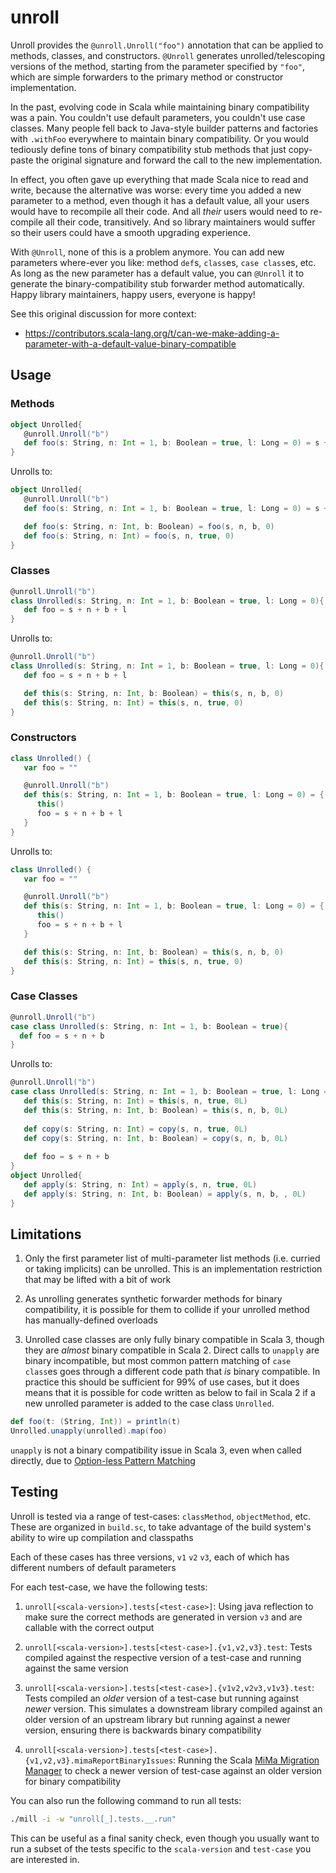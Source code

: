 # unroll


Unroll provides the `@unroll.Unroll("foo")` annotation that can be applied
to methods, classes, and constructors. `@Unroll` generates unrolled/telescoping
versions of the method, starting from the parameter specified by `"foo"`, which
are simple forwarders to the primary method or constructor implementation.

In the past, evolving code in Scala while maintaining binary compatibility was a pain.
You couldn't use default parameters, you couldn't use case classes. Many people fell
back to Java-style builder patterns and factories with `.withFoo` everywhere to maintain binary
compatibility. Or you would tediously define tons of binary compatibility stub methods
that just copy-paste the original signature and forward the call to the new implementation.

In effect, you often gave up everything that made Scala nice to read and write, because
the alternative was worse: every time you added a new parameter to a method, even though
it has a default value, all your users would have to recompile all their code. And all 
*their* users would need to re-compile all their code, transitively. And so library
maintainers would suffer so their users could have a smooth upgrading experience.

With `@Unroll`, none of this is a problem anymore. You can add new parameters
where-ever you like: method `def`s, `class`es, `case class`es, etc. As long as the
new parameter has a default value, you can `@Unroll` it to generate the binary-compatibility
stub forwarder method automatically. Happy library maintainers, happy users, everyone is happy!

See this original discussion for more context:

* https://contributors.scala-lang.org/t/can-we-make-adding-a-parameter-with-a-default-value-binary-compatible

## Usage

### Methods

```scala
object Unrolled{
   @unroll.Unroll("b")
   def foo(s: String, n: Int = 1, b: Boolean = true, l: Long = 0) = s + n + b + l
}
```

Unrolls to:

```scala
object Unrolled{
   @unroll.Unroll("b")
   def foo(s: String, n: Int = 1, b: Boolean = true, l: Long = 0) = s + n + b + l

   def foo(s: String, n: Int, b: Boolean) = foo(s, n, b, 0)
   def foo(s: String, n: Int) = foo(s, n, true, 0)
}
````
### Classes

```scala
@unroll.Unroll("b")
class Unrolled(s: String, n: Int = 1, b: Boolean = true, l: Long = 0){
   def foo = s + n + b + l
}
```

Unrolls to:

```scala
@unroll.Unroll("b")
class Unrolled(s: String, n: Int = 1, b: Boolean = true, l: Long = 0){
   def foo = s + n + b + l

   def this(s: String, n: Int, b: Boolean) = this(s, n, b, 0)
   def this(s: String, n: Int) = this(s, n, true, 0)
}
```

### Constructors

```scala
class Unrolled() {
   var foo = ""

   @unroll.Unroll("b")
   def this(s: String, n: Int = 1, b: Boolean = true, l: Long = 0) = {
      this()
      foo = s + n + b + l
   }
}
```

Unrolls to:

```scala
class Unrolled() {
   var foo = ""

   @unroll.Unroll("b")
   def this(s: String, n: Int = 1, b: Boolean = true, l: Long = 0) = {
      this()
      foo = s + n + b + l
   }

   def this(s: String, n: Int, b: Boolean) = this(s, n, b, 0)
   def this(s: String, n: Int) = this(s, n, true, 0)
}
```

### Case Classes

```scala
@unroll.Unroll("b")
case class Unrolled(s: String, n: Int = 1, b: Boolean = true){
  def foo = s + n + b
}
```

Unrolls to:

```scala
@unroll.Unroll("b")
case class Unrolled(s: String, n: Int = 1, b: Boolean = true, l: Long = 0L){
   def this(s: String, n: Int) = this(s, n, true, 0L)
   def this(s: String, n: Int, b: Boolean) = this(s, n, b, 0L)
   
   def copy(s: String, n: Int) = copy(s, n, true, 0L)
   def copy(s: String, n: Int, b: Boolean) = copy(s, n, b, 0L)
   
   def foo = s + n + b
}
object Unrolled{
   def apply(s: String, n: Int) = apply(s, n, true, 0L)
   def apply(s: String, n: Int, b: Boolean) = apply(s, n, b, , 0L)
}
```


## Limitations

1. Only the first parameter list of multi-parameter list methods (i.e. curried or taking
   implicits) can be unrolled. This is an implementation restriction that may be lifted 
   with a bit of work

2. As unrolling generates synthetic forwarder methods for binary compatibility, it is 
   possible for them to collide if your unrolled method has manually-defined overloads

3. Unrolled case classes are only fully binary compatible in Scala 3, though they are
   _almost_ binary compatible in Scala 2. Direct calls to `unapply` are binary incompatible,
   but most common pattern matching of `case class`es goes through a different code path
   that _is_ binary compatible. In practice this should be sufficient for 99% of use cases,
   but it does means that it is possible for code written as below to fail in Scala 2
   if a new unrolled parameter is added to the case class `Unrolled`.

```scala
def foo(t: (String, Int)) = println(t)
Unrolled.unapply(unrolled).map(foo)
```

`unapply` is not a binary compatibility issue in Scala 3, even when called directly, due to 
[Option-less Pattern Matching](https://docs.scala-lang.org/scala3/reference/changed-features/pattern-matching.html)

## Testing

Unroll is tested via a range of test-cases: `classMethod`, `objectMethod`, etc. These
are organized in `build.sc`, to take advantage of the build system's ability to wire up
compilation and classpaths 

Each of these cases has three versions, `v1` `v2` `v3`, each of which has 
different numbers of default parameters

For each test-case, we have the following tests:

1. `unroll[<scala-version>].tests[<test-case>]`: Using java reflection to make
   sure the correct methods are generated in version `v3` and are callable with the
   correct output

2. `unroll[<scala-version>].tests[<test-case>].{v1,v2,v3}.test`: Tests compiled against
   the respective version of a test-case and running against the same version

3. `unroll[<scala-version>].tests[<test-case>].{v1v2,v2v3,v1v3}.test`: Tests compiled
   an *older* version of a test-case but running against *newer* version. This simulates
   a downstream library compiled against an older version of an upstream library but
   running against a newer version, ensuring there is backwards binary compatibility

4. `unroll[<scala-version>].tests[<test-case>].{v1,v2,v3}.mimaReportBinaryIssues`: Running
   the Scala [MiMa Migration Manager](https://github.com/lightbend/mima) to check a newer
   version of test-case against an older version for binary compatibility

You can also run the following command to run all tests:

```bash
./mill -i -w "unroll[_].tests.__.run"         
```

This can be useful as a final sanity check, even though you usually want to run
a subset of the tests specific to the `scala-version` and `test-case` you are 
interested in.
